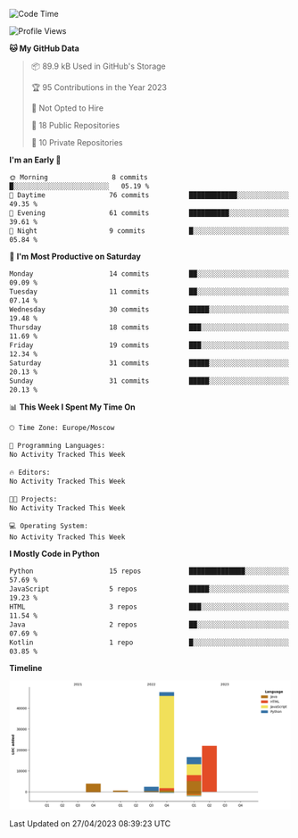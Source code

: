 <!--START_SECTION:waka-->
![Code Time](http://img.shields.io/badge/Code%20Time-79%20hrs%2055%20mins-blue)

![Profile Views](http://img.shields.io/badge/Profile%20Views-0-blue)

**🐱 My GitHub Data** 

> 📦 89.9 kB Used in GitHub's Storage 
 > 
> 🏆 95 Contributions in the Year 2023
 > 
> 🚫 Not Opted to Hire
 > 
> 📜 18 Public Repositories 
 > 
> 🔑 10 Private Repositories 
 > 
**I'm an Early 🐤** 

```text
🌞 Morning                8 commits           █░░░░░░░░░░░░░░░░░░░░░░░░   05.19 % 
🌆 Daytime                76 commits          ████████████░░░░░░░░░░░░░   49.35 % 
🌃 Evening                61 commits          ██████████░░░░░░░░░░░░░░░   39.61 % 
🌙 Night                  9 commits           █░░░░░░░░░░░░░░░░░░░░░░░░   05.84 % 
```
📅 **I'm Most Productive on Saturday** 

```text
Monday                   14 commits          ██░░░░░░░░░░░░░░░░░░░░░░░   09.09 % 
Tuesday                  11 commits          ██░░░░░░░░░░░░░░░░░░░░░░░   07.14 % 
Wednesday                30 commits          █████░░░░░░░░░░░░░░░░░░░░   19.48 % 
Thursday                 18 commits          ███░░░░░░░░░░░░░░░░░░░░░░   11.69 % 
Friday                   19 commits          ███░░░░░░░░░░░░░░░░░░░░░░   12.34 % 
Saturday                 31 commits          █████░░░░░░░░░░░░░░░░░░░░   20.13 % 
Sunday                   31 commits          █████░░░░░░░░░░░░░░░░░░░░   20.13 % 
```


📊 **This Week I Spent My Time On** 

```text
🕑︎ Time Zone: Europe/Moscow

💬 Programming Languages: 
No Activity Tracked This Week

🔥 Editors: 
No Activity Tracked This Week

🐱‍💻 Projects: 
No Activity Tracked This Week

💻 Operating System: 
No Activity Tracked This Week
```

**I Mostly Code in Python** 

```text
Python                   15 repos            ██████████████░░░░░░░░░░░   57.69 % 
JavaScript               5 repos             █████░░░░░░░░░░░░░░░░░░░░   19.23 % 
HTML                     3 repos             ███░░░░░░░░░░░░░░░░░░░░░░   11.54 % 
Java                     2 repos             ██░░░░░░░░░░░░░░░░░░░░░░░   07.69 % 
Kotlin                   1 repo              █░░░░░░░░░░░░░░░░░░░░░░░░   03.85 % 
```



**Timeline**

![Lines of Code chart](https://raw.githubusercontent.com/Adlemex/Adlemex/main/assets/bar_graph.png)


 Last Updated on 27/04/2023 08:39:23 UTC
<!--END_SECTION:waka-->
